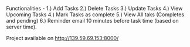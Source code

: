 Functionalities - 
1.) Add Tasks
2.) Delete Tasks
3.) Update Tasks
4.) View Upcoming Tasks
4.) Mark Tasks as complete
5.) View All taks (Completes and pending)
6.) Reminder email 10 minutes before task time (based on server time).

Project available on
<a href="http://139.59.69.153:8000/">http://139.59.69.153:8000/</a>
